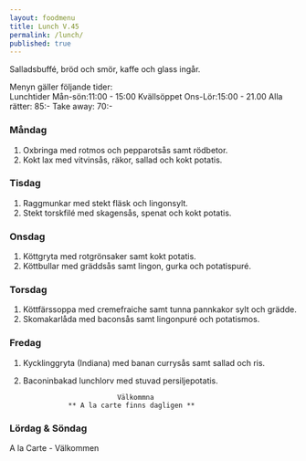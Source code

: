 ```yaml
---
layout: foodmenu
title: Lunch V.45
permalink: /lunch/
published: true
---
```

Salladsbuffé, bröd och smör, kaffe och glass ingår.

Menyn gäller följande tider:  
Lunchtider  Mån-sön:11:00 - 15:00
Kvällsöppet Ons-Lör:15:00 - 21.00
Alla rätter: 85:- Take away: 70:- 

### Måndag
1. Oxbringa med rotmos och pepparotsås samt rödbetor.
2. Kokt lax med vitvinsås, räkor, sallad och kokt potatis.

### Tisdag
1. Raggmunkar med stekt fläsk och lingonsylt.
2. Stekt torskfilé med skagensås, spenat och kokt potatis.

### Onsdag
1. Köttgryta med rotgrönsaker samt kokt potatis.
2. Köttbullar med gräddsås samt lingon, gurka och potatispuré.

### Torsdag
1. Köttfärssoppa med cremefraiche samt tunna pannkakor sylt och grädde. 
2. Skomakarlåda med baconsås samt lingonpuré och potatismos.
 
### Fredag
1. Kycklinggryta (Indiana) med banan currysås samt sallad och ris.
2. Baconinbakad lunchlorv med stuvad persiljepotatis.
                                                                        
                              Välkommna
                  ** A la carte finns dagligen **  
### Lördag & Söndag
A la Carte - Välkommen
